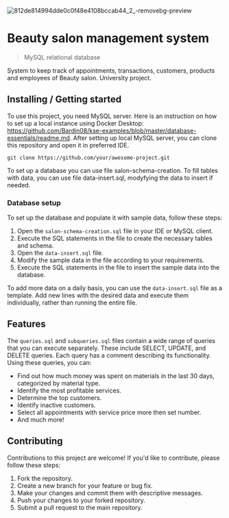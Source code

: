 ![812de814994dde0c0f48e4108bccab44_2_-removebg-preview](https://github.com/varvara-chornomorets/sql-project/assets/118897631/b487df22-dc9b-4652-9728-ae4188a61724)

# Beauty salon management system
> MySQL relational database

System to keep track of appointments, transactions, customers, products and employees of Beauty salon. University project.

## Installing / Getting started

To use this project, you need MySQL server. Here is an instruction on how to set up a local instance using Docker Desktop: https://github.com/Bardin08/kse-examples/blob/master/database-essentials/readme.md.
After setting up local MySQL server, you can clone this repository and open it in preferred IDE.
```shell
git clone https://github.com/your/awesome-project.git
```
To set up a database you can use file salon-schema-creation. To fill tables with data, you can use file data-insert.sql, modyfying the data to insert if needed.

### Database setup


To set up the database and populate it with sample data, follow these steps:

1. Open the `salon-schema-creation.sql` file in your IDE or MySQL client.
2. Execute the SQL statements in the file to create the necessary tables and schema.
3. Open the `data-insert.sql` file.
4. Modify the sample data in the file according to your requirements.
5. Execute the SQL statements in the file to insert the sample data into the database.

To add more data on a daily basis, you can use the `data-insert.sql` file as a template. Add new lines with the desired data and execute them individually, rather than running the entire file.

## Features

The `queries.sql` and `subqueries.sql` files contain a wide range of queries that you can execute separately. These include SELECT, UPDATE, and DELETE queries. Each query has a comment describing its functionality. Using these queries, you can:

- Find out how much money was spent on materials in the last 30 days, categorized by material type.
- Identify the most profitable services.
- Determine the top customers.
- Identify inactive customers.
- Select all appointments with service price more then set number.
- And much more!

## Contributing

Contributions to this project are welcome! If you'd like to contribute, please follow these steps:

1. Fork the repository.
2. Create a new branch for your feature or bug fix.
3. Make your changes and commit them with descriptive messages.
4. Push your changes to your forked repository.
5. Submit a pull request to the main repository.
